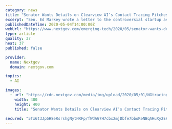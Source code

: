 ```yaml
---
category: news
title: "Senator Wants Details on Clearview AI’s Contact Tracing Pitches"
excerpt: "Sen. Ed Markey wrote a letter to the controversial startup asking about its plans to use facial recognition technology to track patients during the COVID-19 pandemic."
publishedDateTime: 2020-05-04T14:00:00Z
webUrl: "https://www.nextgov.com/emerging-tech/2020/05/senator-wants-details-clearview-ais-contact-tracing-pitches/165089/"
type: article
quality: 37
heat: 37
published: false

provider:
  name: Nextgov
  domain: nextgov.com

topics:
  - AI

images:
  - url: "https://cdn.nextgov.com/media/img/upload/2020/05/01/NGtracing20200501/open-graph.jpg"
    width: 400
    height: 400
    title: "Senator Wants Details on Clearview AI’s Contact Tracing Pitches"

secured: "5Tx6t3Jp5H8eRsrshgNytNRFp/fWdAG7H7cbx2mjDbfe7bboKeNBqAHuXy2EHnb/MF2pQX6OxsrUCZGWJ3hZaqb9XHWayDJ7cYQIVcdiBLibeo5ufN54xL60QszDaoNGrIT8o5m+48kYVfOhjsH9o68MLPGbglNzAFjreI9oG9PATzfmu18QI5ZYqO0QBDHf05g+GEzP8gkuG2P7LeN+X0Yx+Z+nHjk5PiQdIj61iuo/6ADrPx7+g9OpS/bErc0uuJr9mWnQFQKu/OZ22DeFGJ7koz3WdQ4Ioz0peIDfRxbZU8JdokLUVz7iYPNBHv+zeuIO3sbwdXGOcoLwJdL0dr04MfWXGNWZbgSwdTpm+NW0rGm4cDvna65Xf4FD1Ejrq6ADDmzrE0fJHdQwlC06VURnnG41Ki+Cmxbf4iYdPhiVbxweJGw1lELafoR5aaMY2NjPrT4n7Hi4dei+1a85/p7a3cfhuL3Z2fwu71dXJrA=;4GNC/J4ywD7556yGSaJUug=="
---
```



